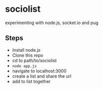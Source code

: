 # sociolist
experimenting with node.js, socket.io and pug

## Steps
- Install node.js
- Clone this repo
- cd to path/to/sociolist
- ```node app.js```
- navigate to localhost:3000
- create a list and share the url
- add to list together
